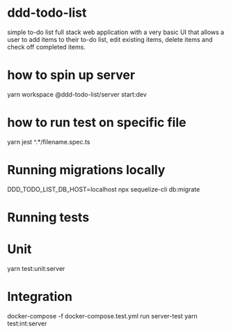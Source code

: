 # ddd-todo-list

simple to-do list full stack web application with a very basic UI that allows a user to add items to their to-do list, edit existing items, delete items and check off completed items.

# how to spin up server

yarn workspace @ddd-todo-list/server start:dev

# how to run test on specific file

yarn jest ^.\*\/filename\.spec\.ts

# Running migrations locally

DDD_TODO_LIST_DB_HOST=localhost npx sequelize-cli db:migrate

# Running tests

# Unit

yarn test:unit:server

# Integration

docker-compose -f docker-compose.test.yml run server-test yarn test:int:server
